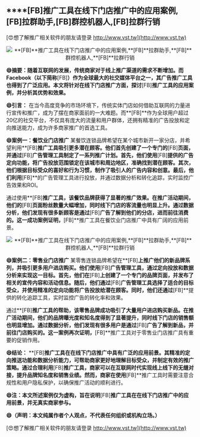## ****[FB]**推广工具在线下门店推广中的应用案例,**[FB]**拉群助手,**[FB]**群控机器人,**[FB]**拉群行销**

[😍想了解推广相关软件的朋友请登录 http://www.vst.tw](http://www.vst.tw)

 <center><img src="https://vst.tw/MP4/tuiguang/png/1.png" alt="**[FB]**推广工具在线下门店推广中的应用案例,**[FB]**拉群助手,**[FB]**群控机器人,**[FB]**拉群行销"></center>

**😄摘要：随着互联网的发展，传统商家对于线上推广渠道的需求不断增加。而Facebook（以下简称**[FB]**）作为全球最大的社交媒体平台之一，其广告推广工具也得到了广泛应用。本文将针对在线下门店推广方面，探讨**[FB]**推广工具的应用案例，并分析其优势和效果。**

**😄引言：**
在当今高度竞争的市场环境下，传统实体门店如何借助互联网的力量进行宣传和推广，成为了摆在商家面前的一大难题。而**[FB]**作为全球用户超过20亿的社交平台，不仅具有庞大的流量和用户群体，还拥有精准的广告投放和定向推送能力，成为许多商家推广的首选工具。

**😄案例一：餐饮业门店推广**
某餐饮连锁品牌希望在某个城市新开一家分店，并希望利用**[FB]**推广工具吸引更多潜在顾客。他们首先创建了一个专门的**[FB]**页面，并通过**[FB]**广告管理工具制定了一系列推广计划。首先，他们使用**[FB]**提供的广告定向功能，将广告投放范围锁定在该城市和周边地区，准确找到潜在顾客。其次，他们根据目标受众的喜好和行为习惯，制作了吸引人的广告内容和创意。最后，他们利用**[FB]**的广告管理工具进行投放，并通过数据分析和转化追踪，实时监控广告效果和ROI。

通过使用**[FB]**推广工具，该餐饮品牌获得了显著的推广效果。在推广活动期间，他们的**[FB]**页面粉丝数量大幅增加，同时线下门店的客流量也明显上升。通过数据分析，他们发现有很多新顾客是通过**[FB]**广告了解到他们的分店，进而前往消费的。这一成功案例证明，**[FB]**推广工具在餐饮业门店推广中具有广阔的应用前景。

 <center><img src="https://vst.tw/MP4/tuiguang/png/5.png" alt="**[FB]**推广工具在线下门店推广中的应用案例,**[FB]**拉群助手,**[FB]**群控机器人,**[FB]**拉群行销"></center>

**😄案例二：零售业门店推广**
某零售连锁品牌希望在**[FB]**上推广他们的新品牌系列，并吸引更多用户进店购买。他们使用**[FB]**广告管理工具，通过定向投放和数据分析来实现这一目标。首先，他们在**[FB]**上创建了一个专门的品牌页面，并发布了相关的宣传内容和活动信息。随后，他们通过**[FB]**广告管理工具选择了适合的目标受众，并使用精准的定向功能将广告投放给潜在顾客。同时，他们还通过**[FB]**提供的转化追踪工具，实时监控广告的转化率和效果。

通过**[FB]**推广工具的帮助，该零售品牌成功吸引了大量用户进店购买新品。在推广活动期间，他们的品牌曝光度和知名度得到了显著提升，同时线下门店的销售额也明显增加。通过数据分析，他们发现有很多用户是通过**[FB]**广告了解到新品，并前往门店购买的。这一案例再次证明，**[FB]**推广工具对于零售业门店推广具有重要的促销作用。

**😄结论：**
**[FB]**推广工具在在线下门店推广中具有广泛的应用前景。其精准的定向推送功能和数据分析能力，可帮助商家更好地理解目标受众，并制定有效的推广策略。通过合理利用**[FB]**推广工具，商家可以在互联网时代实现线上线下的无缝对接，提升品牌知名度和销售业绩。然而，商家在使用**[FB]**推广工具时需要注意合规性和用户隐私保护，以确保推广活动的顺利进行。

**😄注：本文所述案例仅为虚构，旨在说明**[FB]**推广工具在在线下门店推广中的应用前景，并无真实商家参与。**

**😄（声明：本文纯属作者个人观点，不代表任何组织或机构立场。）**

[😍想了解推广相关软件的朋友请登录 http://www.vst.tw](http://www.vst.tw)




